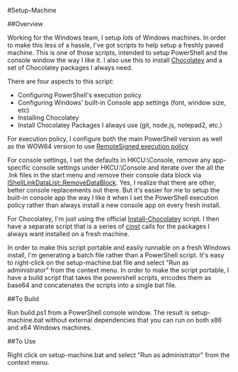 #Setup-Machine

##Overview

Working for the Windows team, I setup *lots* of Windows machines. In order to make this less of a hassle, I've got scripts to help setup a freshly paved machine. This is one of those scripts, intended to setup PowerShell and the console window the way I like it. I also use this to install [Chocolatey](http://chocolatey.org/) and a set of Chocolatey packages I always need.

There are four aspects to this script:

* Configuring PowerShell's execution policy 
* Configuring Windows' built-in Console app settings (font, window size, etc)
* Installing Chocolatey
* Install Chocolatey Packages I always use (git, node.js, notepad2, etc.)

For execution policy, I configure both the main PowerShell version as well as the WOW64 version to use [RemoteSigned execution policy](http://technet.microsoft.com/en-us/library/ee176961.aspx)

For console settings, I set the defaults in HKCU:\Console, remove any app-specific console settings under HKCU:\Console and iterate over the all the .lnk files in the start menu and remove their console data block via [IShellLinkDataList::RemoveDataBlock](http://msdn.microsoft.com/en-us/library/bb774918.aspx). Yes, I realize that there are other, better console replacements out there. But it's easier for me to setup the built-in console app the way I like it when I set the PowerShell execution policy rather than always install a new console app on every fresh install.

For Chocolatey, I'm just using the official [Install-Chocolatey](https://github.com/chocolatey/chocolatey/blob/master/chocolateyInstall/InstallChocolatey.ps1) script. I then have a separate script that is a series of [cinst](https://github.com/chocolatey/chocolatey/wiki/CommandsInstall) calls for the packages I always want installed on a fresh machine. 

In order to make this script portable and easily runnable on a fresh Windows install, I'm generating a batch file rather than a PowerShell script. It's easy to right-click on the setup-machine.bat file and select "Run as administrator" from the context menu. In order to make the script portable, I have a build script that takes the powershell scripts, encodes them as base64 and concatenates the scripts into a single bat file.

##To Build

Run build.ps1 from a PowerShell console window. The result is setup-machine.bat without external dependencies that you can run on both x86 and x64 Windows machines.

##To Use

Right click on setup-machine.bat and select "Run as administrator" from the context menu.
